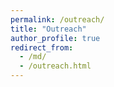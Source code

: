 ```yaml
---
permalink: /outreach/
title: "Outreach"
author_profile: true
redirect_from: 
  - /md/
  - /outreach.html
---
```


